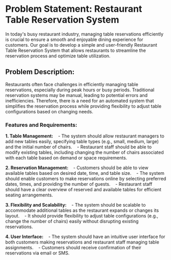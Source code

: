# Problem Statement: Restaurant Table Reservation System

In today's busy restaurant industry, managing table reservations efficiently is crucial to ensure a smooth and enjoyable dining experience for customers. Our goal is to develop a simple and user-friendly Restaurant Table Reservation System that allows restaurants to streamline the reservation process and optimize table utilization.

## Problem Description:

Restaurants often face challenges in efficiently managing table reservations, especially during peak hours or busy periods. Traditional reservation systems may be manual, leading to potential errors and inefficiencies. Therefore, there is a need for an automated system that simplifies the reservation process while providing flexibility to adjust table configurations based on changing needs.

### Features and Requirements:

**1. Table Management:**
   - The system should allow restaurant managers to add new tables easily, specifying table types (e.g., small, medium, large) and the initial number of chairs.
   - Restaurant staff should be able to modify existing tables, including changing the number of chairs associated with each table based on demand or space requirements.

**2. Reservation Management:**
   - Customers should be able to view available tables based on desired date, time, and table size.
   - The system should enable customers to make reservations online by selecting preferred dates, times, and providing the number of guests.
   - Restaurant staff should have a clear overview of reserved and available tables for efficient seating arrangements.

**3. Flexibility and Scalability:**
   - The system should be scalable to accommodate additional tables as the restaurant expands or changes its layout.
   - It should provide flexibility to adjust table configurations (e.g., change the number of chairs) easily without disrupting existing reservations.

**4. User Interface:**
   - The system should have an intuitive user interface for both customers making reservations and restaurant staff managing table assignments.
   - Customers should receive confirmation of their reservations via email or SMS.
